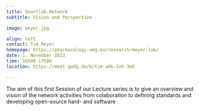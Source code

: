 ```yaml
---
title: Smartlab.Network
subtitle: Vision and Perspective

image: meyer.jpg

align: left
contact: Tim Meyer
homepage: https://pharmacology.umg.eu/research/meyer-lab/
date: 1. November 2023
time: 16h00-17h00
location: https://meet.gwdg.de/b/tim-a0k-2vh-3m5

---
```


The aim of this first Session of our Lecture series is to give an overview and vision of the network
activities from colaboration to defining standards and developing open-source hard- and software
